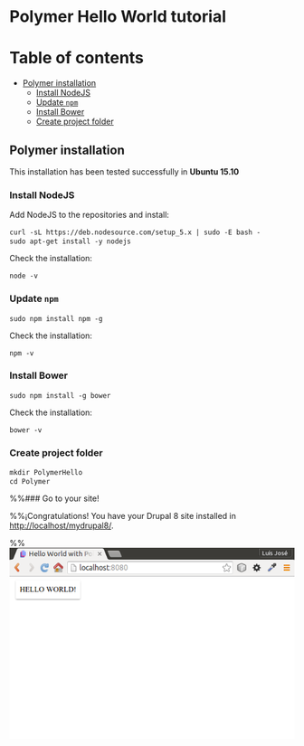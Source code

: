 # Polymer Hello World tutorial

Table of contents
=================

  * [Polymer installation](#polymer-installation)
    * [Install NodeJS](#install-nodejs)
    * [Update `npm`](#update-npm)
    * [Install Bower](#install-bower)
    * [Create project folder](#create-project-folder)

## Polymer installation

This installation has been tested successfully in **Ubuntu 15.10**

### Install NodeJS

Add NodeJS to the repositories and install:

```console
curl -sL https://deb.nodesource.com/setup_5.x | sudo -E bash -
sudo apt-get install -y nodejs
```

Check the installation:

```console
node -v
```

### Update `npm`

```console
sudo npm install npm -g
```

Check the installation:

```console
npm -v
```

### Install Bower

```console
sudo npm install -g bower
```

Check the installation:

```console
bower -v
```

### Create project folder

```console
mkdir PolymerHello
cd Polymer
```



%%### Go to your site!

%%¡Congratulations! You have your Drupal 8 site installed in <http://localhost/mydrupal8/>.

%%![Go to your site](images/polymerhello.png)



